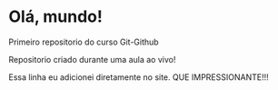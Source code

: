 # Olá, mundo!
 Primeiro repositorio do curso Git-Github
 
 Repositorio criado durante uma aula ao vivo!
 
 Essa linha eu adicionei diretamente no site. QUE IMPRESSIONANTE!!!

